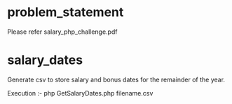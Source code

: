 # problem_statement
Please refer salary_php_challenge.pdf

# salary_dates
Generate csv to store salary and bonus dates for the remainder of the year.

Execution :-
php GetSalaryDates.php filename.csv

